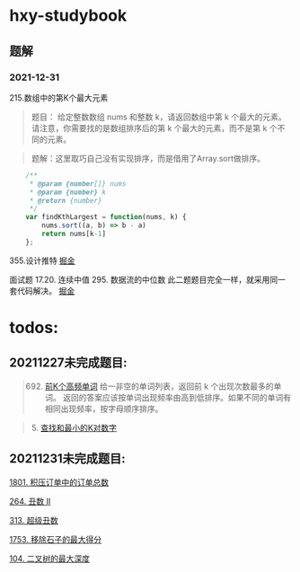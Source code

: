 # hxy-studybook
## 题解

### 2021-12-31
215.数组中的第K个最大元素
> 题目：
给定整数数组 nums 和整数 k，请返回数组中第 k 个最大的元素。请注意，你需要找的是数组排序后的第 k 个最大的元素，而不是第 k 个不同的元素。

>题解：这里取巧自己没有实现排序，而是借用了Array.sort做排序。
```js
    /**
     * @param {number[]} nums
     * @param {number} k
     * @return {number}
     */
    var findKthLargest = function(nums, k) {
        nums.sort((a, b) => b - a)
        return nums[k-1]
    };
```


355.设计推特
[掘金](https://juejin.cn/post/7047866641115250719/)

面试题 17.20. 连续中值
295. 数据流的中位数
此二题题目完全一样，就采用同一套代码解决。
[掘金](https://juejin.cn/post/7047874611362398238/)



# todos:


## 20211227未完成题目:


>692. [前K个高频单词](https://leetcode-cn.com/problems/top-k-frequent-words/)
给一非空的单词列表，返回前 k 个出现次数最多的单词。
返回的答案应该按单词出现频率由高到低排序。如果不同的单词有相同出现频率，按字母顺序排序。

>5. [查找和最小的K对数字](https://leetcode-cn.com/problems/find-k-pairs-with-smallest-sums)


## 20211231未完成题目:
[1801. 积压订单中的订单总数](https://leetcode-cn.com/problems/number-of-orders-in-the-backlog/)

[264. 丑数 II](https://leetcode-cn.com/problems/ugly-number-ii/)

[313. 超级丑数](https://leetcode-cn.com/problems/super-ugly-number/)

[1753. 移除石子的最大得分](https://leetcode-cn.com/problems/maximum-score-from-removing-stones/)

[104. 二叉树的最大深度](https://leetcode-cn.com/problems/maximum-depth-of-binary-tree/)


